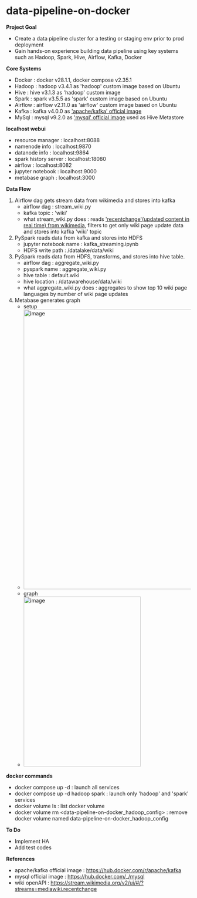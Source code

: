 # data-pipeline-on-docker

**Project Goal**
- Create a data pipeline cluster for a testing or staging env prior to prod deployment
- Gain hands-on experience building data pipeline using key systems such as Hadoop, Spark, Hive, Airflow, Kafka, Docker

**Core Systems**
- Docker : docker v28.1.1, docker compose v2.35.1
- Hadoop : hadoop v3.4.1 as 'hadoop' custom image based on Ubuntu 
- Hive : hive v3.1.3 as 'hadoop' custom image
- Spark : spark v3.5.5 as 'spark' custom image based on Ubuntu
- Airflow : airflow v2.11.0 as 'airflow' custom image based on Ubuntu
- Kafka : kafka v4.0.0 as ['apache/kafka' official image](https://hub.docker.com/r/apache/kafka)
- MySql : mysql v9.2.0 as ['mysql' official image](https://hub.docker.com/_/mysql) used as Hive Metastore 

**localhost webui**
- resource manager : localhost:8088
- namenode info : localhost:9870
- datanode info : localhost:9864
- spark history server : localhost:18080
- airflow : localhost:8082
- jupyter notebook : localhost:9000
- metabase graph : localhost:3000

**Data Flow**
1. Airflow dag gets stream data from wikimedia and stores into kafka
   - airflow dag : stream_wiki.py
   - kafka topic : 'wiki'
   - what stream_wiki.py does : reads ['recentchange'(updated content in real time) from wikimedia](https://stream.wikimedia.org/v2/ui/#/?streams=mediawiki.recentchange), filters to get only wiki page update data and stores into kafka 'wiki' topic
2. PySpark reads data from kafka and stores into HDFS
   - jupyter notebook name : kafka_streaming.ipynb
   - HDFS write path : /datalake/data/wiki
3. PySpark reads data from HDFS, transforms, and stores into hive table.
   - airflow dag : aggregate_wiki.py
   - pyspark name : aggregate_wiki.py
   - hive table : default.wiki
   - hive location : /datawarehouse/data/wiki
   - what aggregate_wiki.py does : aggregates to show top 10 wiki page languages by number of wiki page updates
4. Metabase generates graph
   - setup
   - <img width="471" height="762" alt="image" src="https://github.com/user-attachments/assets/65520968-ed64-4d97-b49f-3fe1ddb98221" />
   - graph
   - <img width="319" height="463" alt="image" src="https://github.com/user-attachments/assets/9c527ea8-824f-4e15-a836-31042e98864f" />


**docker commands**
- docker compose up -d : launch all services
- docker compose up -d hadoop spark : launch only 'hadoop' and 'spark' services
- docker volume ls : list docker volume
- docker volume rm <data-pipeline-on-docker_hadoop_config> : remove docker volume named data-pipeline-on-docker_hadoop_config

**To Do**
- Implement HA
- Add test codes

**References**
- apache/kafka official image : https://hub.docker.com/r/apache/kafka
- mysql official image : https://hub.docker.com/_/mysql
- wiki openAPI : https://stream.wikimedia.org/v2/ui/#/?streams=mediawiki.recentchange
